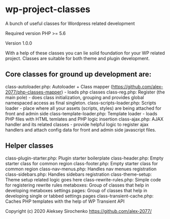 # wp-project-classes
A bunch of useful classes for Wordpress related development

Required version PHP >= 5.6

Version 1.0.0

With a help of these classes you can lie solid foundation for your WP related project. Classes are suitable for both theme and plugin development.

## Core classes for ground up development are:
class-autoloader.php: Autoloader + Class mapper (https://github.com/alex-2077/php-classes-mapper) - loads php classes
class-reg.php: Register (the main pole) - does class initialization, grouping and provides global namespaced access as final singleton.
class-scripts-loader.php: Scripts loader - place where all your assets (scripts, styles) are being attached for front and admin side
class-template-loader.php: Template loader - loads PHP files with HTML temlates and PHP logic insertion
class-ajax.php: AJAX handler and its related classes - provide helpful logic to register ajax handlers and attach config data for front and admin side javascript files.

## Helper classes
class-plugin-starter.php: Plugin starter boilerplate
class-header.php: Empty starter class for common region
class-footer.php: Empty starter class for common region
class-nav-menus.php: Handles nav menues registration
class-sidebars.php: Handles sidebars registration
class-theme-setup: Theme setup related logic goes here
class-rewrite-rules.php: Simple code for registering rewrite rules
metaboxes: Group of classes that help in developing metaboxes
settings pages: Group of classes that help in developing single or tabbed settings pages
class-transient-cache.php: Caches PHP templates with the help of WP Transient API


Copyright (c) 2020 Aleksey Sirochenko https://github.com/alex-2077/

